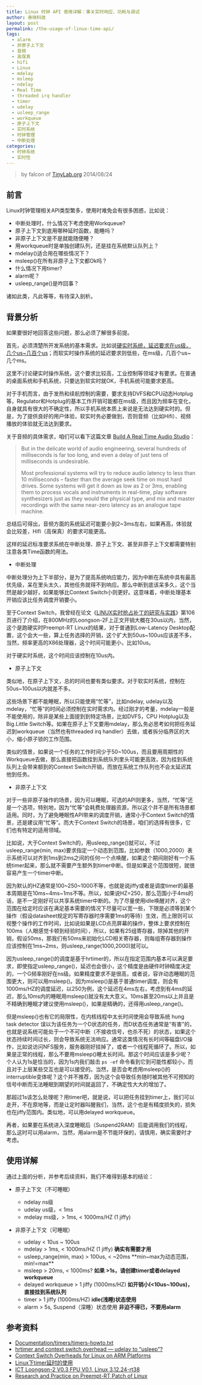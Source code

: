 ```yaml
---
title: Linux 时钟 API 使用详解：事关实时响应、功耗与调试
author: 泰晓科技
layout: post
permalink: /the-usage-of-linux-time-api/
tags:
  - alarm
  - 非原子上下文
  - 音频
  - 高保真
  - hifi
  - Linux
  - mdelay
  - msleep
  - ndelay
  - Real Time
  - threaded irq handler
  - timer
  - udelay
  - usleep_range
  - workqueue
  - 原子上下文
  - 实时系统
  - 时钟管理
  - 中断处理
categories:
  - 时钟系统
  - 实时性
---
```


> by falcon of [TinyLab.org][2]
> 2014/08/24


## 前言

Linux时钟管理相关API类型繁多，使用时难免会有很多困惑，比如说：

  * 中断处理时，什么情况下考虑使用Workqueue?
  * 原子上下文到底用哪种延时函数，能睡吗？
  * 非原子上下文是不是就能随便睡？
  * 用workqueue时是单独创建队列，还是挂在系统默认队列上？
  * mdelay()适合用在哪些情况下？
  * msleep()在所有非原子上下文都Ok吗？
  * 什么情况下用timer?
  * alarm呢？
  * usleep_range()是咋回事？

诸如此类，凡此等等，有待深入剖析。

## 背景分析

如果要很好地回答这些问题，那么必须了解很多前提。

首先，必须清楚所开发系统的基本需求。比如说[硬实时系统，延迟要求在us级，几个us~几百个us][3]；而软实时操作系统的延迟要求则低些，在ms级，几百个us~几个ms。

这里不讨论硬实时操作系统，这个要求比较高，工业控制等领域才有要求。在普通的桌面系统和手机系统，只要达到软实时就OK，手机系统可能要求更高。

对于手机而言，由于发热和续航控制的需要，要求支持DVFS和CPU动态Hotplug等，Regulator和Hotplug的基本工作开销可能都在ms级，而且因为频率在变化，自身就具有很大的不确定性，所以手机系统本质上来说是无法达到硬实时的。但是，为了提供良好的用户体验，软实时务必要做到，否则音频（比如Hifi）、视频播放的体验就无法达到要求。

关于音频的具体需求，咱们可以看下这篇文章 [Build A Real Time Audio Studio][4]：

> But in the delicate world of audio engineering, several hundreds of milliseconds is far too long, and even a delay of just tens of milliseconds is undesirable.
>
> Most professional systems will try to reduce audio latency to less than 10 milliseconds – faster than the average seek time on most hard drives. Some systems will get it down as low as 2 or 3ms, enabling them to process vocals and instruments in real-time, play software synthesizers just as they would the physical type, and mix and master recordings with the same near-zero latency as an analogue tape machine.

总结后可得出，音频方面的系统延迟可能要小到2~3ms左右，如果再高，体验就会比较差，Hifi（高保真）的要求可能更高。

这样的延迟标准要求系统在中断处理、原子上下文、甚至非原子上下文都需要特别注意各类Time函数的用法。

  * 中断处理

中断处理分为上下半部分，是为了提高系统响应能力，因为中断在系统中具有最高优先级，呆在里头太久，其他任务就得不到响应。那么中断到底该呆多久，这个当然是越少越好，如果能够比Context Switch小则更好。这意味着，中断处理基本开销应该比任务调度开销要小。

至于Context Switch，我曾经在论文《[LINUX实时抢占补丁的研究与实践](/wp-content/uploads/2015/11/linux-preempt-rt-research-and-practice.pdf)》第106页进行了介绍，在800MHz的Loongson-2F上正文开销大概在30us以内，当然，这个是跑硬实时Preempt-RT Linux的结果，对于普通到Low-Latency Desktop配置，这个会大一些，算上任务选择的开销，这个扩大到50us~100us应该差不多，当然，频率更高的X86处理器，这个时间可能更小，比如10us。

对于硬实时系统，这个时间应该控制在10us内。

  * 原子上下文

类似地，在原子上下文，总的时间也要有类似要求。对于软实时系统，控制在50us~100us以内就差不多。

这些场景下都不能睡眠，所以只能使用“忙等”，比如ndelay, udelay以及mdelay，“忙等”的时间必须控制在实时需求内。经过刚才的考量，mdelay一般是不能使用的，除非是某些上面提到到特定场景，比如DVFS，CPU Hotplug以及Big.Little Switch等。如果在原子上下文要用mdelay，那么务必思考如何把任务延迟到workqueue（当然也有threaded irq handler）去做，或者拆分临界区的大小，缩小原子锁的工作范围。

类似的情景，如果说一个任务的工作时间少于50~100us，而且要用周期性的Workqueue去做，那么直接把函数挂到系统队列里头可能更高效，因为挂到系统队列上会带来额到的Context Switch开销，而放在系统工作队列也不会太延迟其他到任务。

  * 非原子上下文

对于一些非原子操作的场景，因为可以睡眠，可选的API则更多，当然，“忙等”还是一个选项，特别地，因为“忙等”会耗费处理器资源，所以这个并不是所有场景都适用。同时，为了避免睡眠性API带来的调度开销，通常小于Context Switch的情景，还是建议用“忙等”。而大于Context Switch的场景，咱们的选择有很多，它们也有特定的适用领域。

比如说，大于Context Switch的，用usleep\_range()就可以，不过usleep\_range(min, max)要求指定一个动态到范围，比如参数（1000,2000）表示系统可以对齐到1ms到2ms之间的任何一个点唤醒，如果这个期间刚好有一个系统timer起来，那么就不需要产生额外到timer中断。但是如果这个范围很短，就很容易产生一个timer中断。

因为默认的HZ通常是100~250~1000不等，也就是说jiffy或者是调度timer的最基本周期是在10ms~4ms~1ms不等。所以，如果说HZ=250，那么范围小于4ms的话，是不一定刚好可以共享系统timer中断的。为了尽量使用idle唤醒对齐，这个范围在给定时应该在满足基本需要的情况下尽量可以宽一些，下限是必须等到某个操作（假设datasheet规定的写寄存器时序需要1ms的等待）生效，而上限则可以视整个操作的工作时间，比如说如果是LCD点亮屏幕的操作，整体上要求控制在100ms（人眼感觉卡顿到经验时间），所以，如果有25组寄存器，除掉其他的开销，假设50ms，那我们有50ms来初始化LCD相关寄存器，则每组寄存器到操作应该控制在1ms~2ms，则usleep_range(1000,2000)就可以。

因为usleep\_range()的调度是基于hrtimer的，所以在指定范围内基本可以满足要求，即使指定usleep\_range()，延迟也会很小，这个精度是由硬件时钟精度决定的，一个G频率刚好在ns级。如果精度要求不是很高，或者说，容许动态睡眠的范围更大，则可以用msleep()。因为msleep()是基于普通timer调度，则会有1000ms/HZ的调度延迟，以250为例，这个延迟在4ms左右，考虑到有4ms的延迟，那么10ms内的睡眠用msleep()就没有太大意义。10ms甚至20ms以上并且是不精确到睡眠才建议使用msleep()，如果是精确的，还得用usleep_range()。

但是msleep()也有它的局限性，在内核线程中太长时间使用会导致系统 hung task detector 误以为该任务为一个D状态的任务，而D状态任务通常是“有害”的，也就是说系统可能处于一个不可中断（不接收信号，也杀不死）的状态，如果这个状态持续时间过长，则会导致系统无法响应。通常这类情况有长时间等磁盘I/O操作，比如说访问NFS服务，服务器刚好挂掉了，或者一个线程死循环了。所以，如果是正常的线程，那么不要用msleep()睡太长时间。那这个时间应该是多少呢？个人认为1s是恰当的，因为1s内我们敲击 `ps -ef` 命令看到它到可能性都较小，而且对于上层某些交互也是可以接受的。当然，是否会考虑用msleep()的interruptible变体呢？这个并不推荐，因为这个会导致任务随时被其他不可预知的信号中断而无法睡眠到期望的时间就返回了，不确定性大大的增加了。

那超过1s该怎么处理呢？用timer吧，就是说，可以把任务挂到timer上，我们可以走开，不在原地等，而是让定时器叫醒我们，当然，这个也是有精度损失的，损失也在jiffy范围内。类似地，可以用delayed workqueue。

再者，如果要在系统进入深度睡眠后（Suspend2RAM）后能调用我们的线程，那么这时可以用alarm，当然，用alarm是不节能环保的，请慎用，确实需要时才考虑。

## 使用详解

通过上面的分析，并参考后续资料，我们不难得到基本的结论：

  * 原子上下文（不可睡眠）

      * ndelay ns级
      * udelay us级，< 1ms
      * mdelay ms级，> 1ms, < 1000ms/HZ (1 jiffy)

  * 非原子上下文（可睡眠）

      * udelay < 10us ~ 100us
      * mdelay > 1ms, < 1000ms/HZ (1 jiffy) **确实有需要才用**
      * usleep_range(min, max) > 100us, < ~20ms **min~max为动态范围，min!=max**
      * msleep > 20ms, < 1000ms? **如果 >1s，请创建timer或者delayed workqueue**
      * delayed workqueue > 1 jiffy (1000ms/HZ) **如开销小(<10us~100us)，直接挂到系统队列**
      * timer > 1 jiffy (1000ms/HZ) **idle(浅睡)状态使用**
      * alarm > 5s, Suspend（深睡）状态使用 **非迫不得已，不要用alarm**

## 参考资料

  * [Documentation/timers/timers-howto.txt][5]
  * [hrtimer and context switch overhead &#8212; udelay to &#8220;usleep&#8221;?][6]
  * [Context Switch Overheads for Linux on ARM Platforms][7]
  * [Linux下timer延时的使用][8]
  * [ICT Loongson-2 V0.3 FPU V0.1, Linux 3.12.24-rt38][3]
  * [Research and Practice on Preempt-RT Patch of Linux][9]





 [2]: http://tinylab.org
 [3]: https://www.osadl.org/Latency-plot-of-system-in-rack-2-slot.qa-latencyplot-r2s4.0.html
 [4]: http://www.linuxtoday.com/infrastructure/2009072900535MMSW
 [5]: https://www.kernel.org/doc/Documentation/timers/timers-howto.txt
 [6]: http://help.lockergnome.com/linux/hrtimer-context-switch-overhead-udelay-usleep--ftopict522054.html
 [7]: http://www.docin.com/p-65705331.html
 [8]: http://blog.csdn.net/hzpeterchen/article/details/8090385
 [9]: /wp-content/uploads/2015/11/linux-preempt-rt-research-and-practice.pdf
